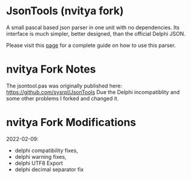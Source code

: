 # JsonTools (nvitya fork)
A small pascal based json parser in one unit with no dependencies.
Its interface is much simpler, better designed, than the official Delphi JSON.

Please visit this [page](https://www.getlazarus.org/json/) for a complete guide on how to use this parser.

# nvitya Fork Notes
The jsontool.pas was originally published here: https://github.com/sysrpl/JsonTools
Due the Delphi incompatiblity and some other problems I forked and changed it.

# nvitya Fork Modifications

2022-02-09:
  - delphi compatibility fixes,
  - delphi warning fixes,
  - delphi UTF8 Export
  - delphi decimal separator fix
